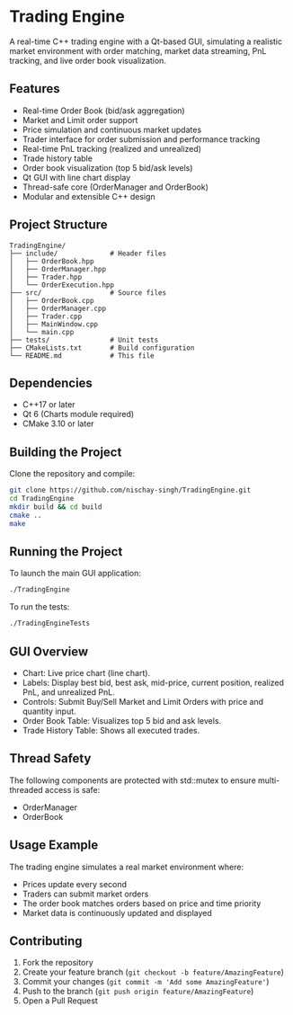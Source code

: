 # Trading Engine

A real-time C++ trading engine with a Qt-based GUI, simulating a realistic market environment with order matching, market data streaming, PnL tracking, and live order book visualization.

## Features

- Real-time Order Book (bid/ask aggregation)
- Market and Limit order support
- Price simulation and continuous market updates
- Trader interface for order submission and performance tracking
- Real-time PnL tracking (realized and unrealized)
- Trade history table
- Order book visualization (top 5 bid/ask levels)
- Qt GUI with line chart display
- Thread-safe core (OrderManager and OrderBook)
- Modular and extensible C++ design

## Project Structure

```
TradingEngine/
├── include/             # Header files
│   ├── OrderBook.hpp
│   ├── OrderManager.hpp
│   ├── Trader.hpp
│   └── OrderExecution.hpp
├── src/                 # Source files
│   ├── OrderBook.cpp
│   ├── OrderManager.cpp
│   ├── Trader.cpp
│   ├── MainWindow.cpp
│   └── main.cpp
├── tests/               # Unit tests
├── CMakeLists.txt       # Build configuration
└── README.md            # This file
```

## Dependencies

- C++17 or later
- Qt 6 (Charts module required)
- CMake 3.10 or later

## Building the Project

Clone the repository and compile:

```bash
git clone https://github.com/nischay-singh/TradingEngine.git
cd TradingEngine
mkdir build && cd build
cmake ..
make
```

## Running the Project

To launch the main GUI application:

```bash
./TradingEngine
```

To run the tests:

```bash
./TradingEngineTests
```

## GUI Overview

- Chart: Live price chart (line chart).
- Labels: Display best bid, best ask, mid-price, current position, realized PnL, and unrealized PnL.
- Controls: Submit Buy/Sell Market and Limit Orders with price and quantity input.
- Order Book Table: Visualizes top 5 bid and ask levels.
- Trade History Table: Shows all executed trades.

## Thread Safety

The following components are protected with std::mutex to ensure multi-threaded access is safe:

- OrderManager
- OrderBook

## Usage Example

The trading engine simulates a real market environment where:

- Prices update every second
- Traders can submit market orders
- The order book matches orders based on price and time priority
- Market data is continuously updated and displayed

## Contributing

1. Fork the repository
2. Create your feature branch (`git checkout -b feature/AmazingFeature`)
3. Commit your changes (`git commit -m 'Add some AmazingFeature'`)
4. Push to the branch (`git push origin feature/AmazingFeature`)
5. Open a Pull Request
